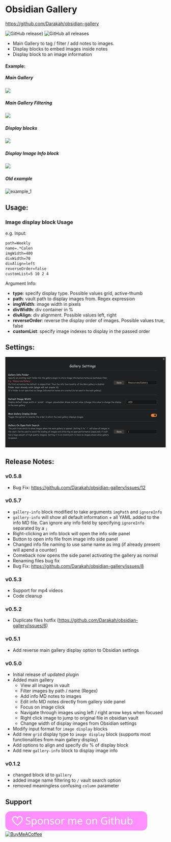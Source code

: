 # Obsidian Gallery
https://github.com/Darakah/obsidian-gallery

![GitHub release)](https://img.shields.io/github/v/release/Darakah/obsidian-gallery)
![GitHub all releases](https://img.shields.io/github/downloads/Darakah/obsidian-gallery/total)

- Main Gallery to tag / filter / add notes to images.
- Display blocks to embed images inside notes
- Display block to an image information

#### Example:

##### Main Gallery
![](https://raw.githubusercontent.com/Darakah/obsidian-gallery/main/images/Example_main_gallery_1.gif)

##### Main Gallery Filtering

![](https://raw.githubusercontent.com/Darakah/obsidian-gallery/main/images/Example_main_gallery_2.gif)

##### Display blocks

![](https://raw.githubusercontent.com/Darakah/obsidian-gallery/main/images/Example_Display_Block.gif)

##### Display Image Info block

![](https://raw.githubusercontent.com/Darakah/obsidian-gallery/main/images/Example_Info_Block.gif)

##### Old example
![example_1](https://raw.githubusercontent.com/Darakah/obsidian-gallery/main/images/example_1.png) 

## Usage:

### Image display block Usage
e.g. Input:

```
path=Weekly
name=.*Calen
imgWidth=400
divWidth=70
divAlign=left
reverseOrder=false
customList=5 10 2 4
```

Argument Info:
- **type**: specify display type. Possible values grid, active-thumb
- **path**: vault path to display images from. Regex expression
- **imgWidth**: image width in pixels
- **divWidth**: div container in %
- **divAlign**: div alignment. Possible values left, right
- **reverseOrder**: reverse the display order of images. Possible values true, false
- **customList**: specify image indexes to display in the passed order

## Settings:

![](https://raw.githubusercontent.com/Darakah/obsidian-gallery/main/images/Gallery_Settings.png)

## Release Notes:

### v0.5.8
- Bug Fix: https://github.com/Darakah/obsidian-gallery/issues/12

### v0.5.7
- `gallery-info` block modified to take arguments `imgPath` and `ignoreInfo`
- `gallery-info` will show all default information + all YAML added to the info MD file. Can ignore any info field by specifying `ignoreInfo` separated by a `;`
- Right-clicking an info block will open the info side panel
- Button to open info file from image info side panel
- Changed info file naming to use same name as img (if already present will apend a counter)
- Comeback now opens the side panel activating the gallery as normal
- Renaming files bug fix
- Bug Fix: https://github.com/Darakah/obsidian-gallery/issues/8

### v0.5.3
- Support for mp4 videos
- Code cleanup

### v0.5.2
- Duplicate files hotfix (https://github.com/Darakah/obsidian-gallery/issues/6)

### v0.5.1
- Add reverse main gallery display option to Obsidian settings

### v0.5.0
- Initial release of updated plugin
- Added main gallery 
  - View all images in vault
  - Filter images by path / name (Regex)
  - Add info MD notes to images 
  - Edit info MD notes directly from gallery side panel
  - Focus on image click
  - Navigate through images using left / right arrow keys when focused
  - Right click image to jump to original file in obsidian vault
  - Change width of display images from Obsidian settings
- Modify input format for `image display` blocks
- Add new `grid` display type to `image display` block (supports most functionalities from main gallery display)
- Add options to align and specify div % of display block
- Add new `gallery-info` block to display image info

### v0.1.2
- changed block id to `gallery`
- added image name filtering to `/` vault search option
- removed meaningless confusing `column` parameter

## Support
[![Github Sponsorship](https://raw.githubusercontent.com/Darakah/Darakah/e0fe245eaef23cb4a5f19fe9a09a9df0c0cdc8e1/icons/github_sponsor_btn.svg)](https://github.com/sponsors/Darakah) [<img src="https://cdn.buymeacoffee.com/buttons/v2/default-yellow.png" alt="BuyMeACoffee" width="100">](https://www.buymeacoffee.com/darakah)
